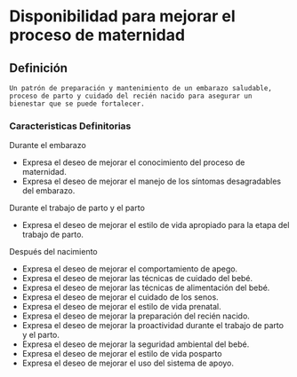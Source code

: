 # Disponibilidad para mejorar el proceso de maternidad
## Definición
	Un patrón de preparación y mantenimiento de un embarazo saludable, proceso de parto y cuidado del recién nacido para asegurar un bienestar que se puede fortalecer.

### Caracteristicas Definitorias
Durante el embarazo   
- Expresa el deseo de mejorar el 
conocimiento del proceso de 
maternidad.   
- Expresa el deseo de mejorar el 
manejo de los síntomas 
desagradables del embarazo.  
 
Durante el trabajo de parto y el 
parto   
- Expresa el deseo de mejorar el estilo 
de vida apropiado para la etapa 
del trabajo de parto.  
 
Después del nacimiento   
- Expresa el deseo de mejorar 
el comportamiento de 
apego.   
- Expresa el deseo de mejorar las 
técnicas de cuidado del bebé.   
- Expresa el deseo de mejorar las 
técnicas de alimentación del 
bebé.   
- Expresa el deseo de mejorar el 
cuidado de los senos.   
- Expresa el deseo de mejorar el 
estilo de vida prenatal.   
- Expresa el deseo de mejorar la 
preparación del recién nacido.  
- Expresa el deseo de mejorar la 
proactividad durante el trabajo de 
parto y el parto.  
- Expresa el deseo de mejorar la 
seguridad ambiental del bebé.   
- Expresa el deseo de mejorar el 
estilo de vida posparto   
- Expresa el deseo de mejorar el uso 
del sistema de apoyo.   
 
 
 
 
 
 
 
 
 
 
